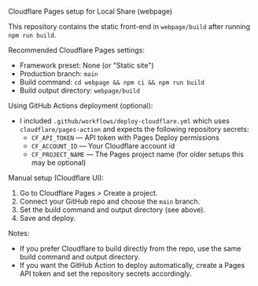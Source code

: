 Cloudflare Pages setup for Local Share (webpage)

This repository contains the static front-end in `webpage/build` after running `npm run build`.

Recommended Cloudflare Pages settings:

- Framework preset: None (or "Static site")
- Production branch: `main`
- Build command: `cd webpage && npm ci && npm run build`
- Build output directory: `webpage/build`

Using GitHub Actions deployment (optional):
- I included `.github/workflows/deploy-cloudflare.yml` which uses `cloudflare/pages-action` and expects the following repository secrets:
  - `CF_API_TOKEN` — API token with Pages Deploy permissions
  - `CF_ACCOUNT_ID` — Your Cloudflare account id
  - `CF_PROJECT_NAME` — The Pages project name (for older setups this may be optional)

Manual setup (Cloudflare UI):
1. Go to Cloudflare Pages > Create a project.
2. Connect your GitHub repo and choose the `main` branch.
3. Set the build command and output directory (see above).
4. Save and deploy.

Notes:
- If you prefer Cloudflare to build directly from the repo, use the same build command and output directory.
- If you want the GitHub Action to deploy automatically, create a Pages API token and set the repository secrets accordingly.

